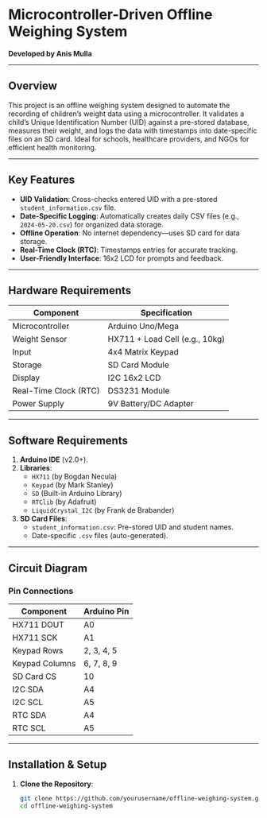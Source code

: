 # Microcontroller-Driven Offline Weighing System  
  
**Developed by Anis Mulla**  

---

## Overview  
This project is an offline weighing system designed to automate the recording of children’s weight data using a microcontroller. It validates a child’s Unique Identification Number (UID) against a pre-stored database, measures their weight, and logs the data with timestamps into date-specific files on an SD card. Ideal for schools, healthcare providers, and NGOs for efficient health monitoring.

---

## Key Features  
- **UID Validation**: Cross-checks entered UID with a pre-stored `student_information.csv` file.  
- **Date-Specific Logging**: Automatically creates daily CSV files (e.g., `2024-05-20.csv`) for organized data storage.  
- **Offline Operation**: No internet dependency—uses SD card for data storage.  
- **Real-Time Clock (RTC)**: Timestamps entries for accurate tracking.  
- **User-Friendly Interface**: 16x2 LCD for prompts and feedback.  

---

## Hardware Requirements  
| Component               | Specification                     |  
|-------------------------|-----------------------------------|  
| Microcontroller         | Arduino Uno/Mega                 |  
| Weight Sensor           | HX711 + Load Cell (e.g., 10kg)   |  
| Input                   | 4x4 Matrix Keypad                |  
| Storage                 | SD Card Module                   |  
| Display                 | I2C 16x2 LCD                     |  
| Real-Time Clock (RTC)   | DS3231 Module                    |  
| Power Supply            | 9V Battery/DC Adapter            |  

---

## Software Requirements  
1. **Arduino IDE** (v2.0+).  
2. **Libraries**:  
   - `HX711` (by Bogdan Necula)  
   - `Keypad` (by Mark Stanley)  
   - `SD` (Built-in Arduino Library)  
   - `RTClib` (by Adafruit)  
   - `LiquidCrystal_I2C` (by Frank de Brabander)  
3. **SD Card Files**:  
   - `student_information.csv`: Pre-stored UID and student names.  
   - Date-specific `.csv` files (auto-generated).  

---

## Circuit Diagram  

### Pin Connections  
| Component          | Arduino Pin |  
|--------------------|-------------|  
| HX711 DOUT         | A0          |  
| HX711 SCK          | A1          |  
| Keypad Rows        | 2, 3, 4, 5  |  
| Keypad Columns     | 6, 7, 8, 9  |  
| SD Card CS         | 10          |  
| I2C SDA            | A4          |  
| I2C SCL            | A5          |  
| RTC SDA            | A4          |  
| RTC SCL            | A5          |  

---

## Installation & Setup  
1. **Clone the Repository**:  
   ```bash  
   git clone https://github.com/yourusername/offline-weighing-system.git  
   cd offline-weighing-system  
